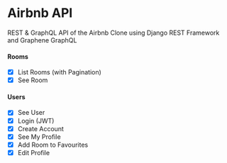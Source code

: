 # Airbnb API

REST & GraphQL API of the Airbnb Clone using Django REST Framework and Graphene GraphQL

#### Rooms

- [x] List Rooms (with Pagination)
- [x] See Room

#### Users

- [x] See User
- [x] Login (JWT)
- [x] Create Account
- [x] See My Profile
- [x] Add Room to Favourites
- [x] Edit Profile
